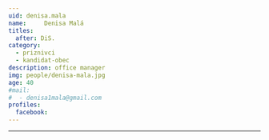 ```yaml
---
uid: denisa.mala
name:     Denisa Malá
titles:
  after: DiS.
category:
  - priznivci
  - kandidat-obec
description: office manager
img: people/denisa-mala.jpg
age: 40
#mail:
#  - denisa1mala@gmail.com
profiles:
  facebook: 
---
```




---